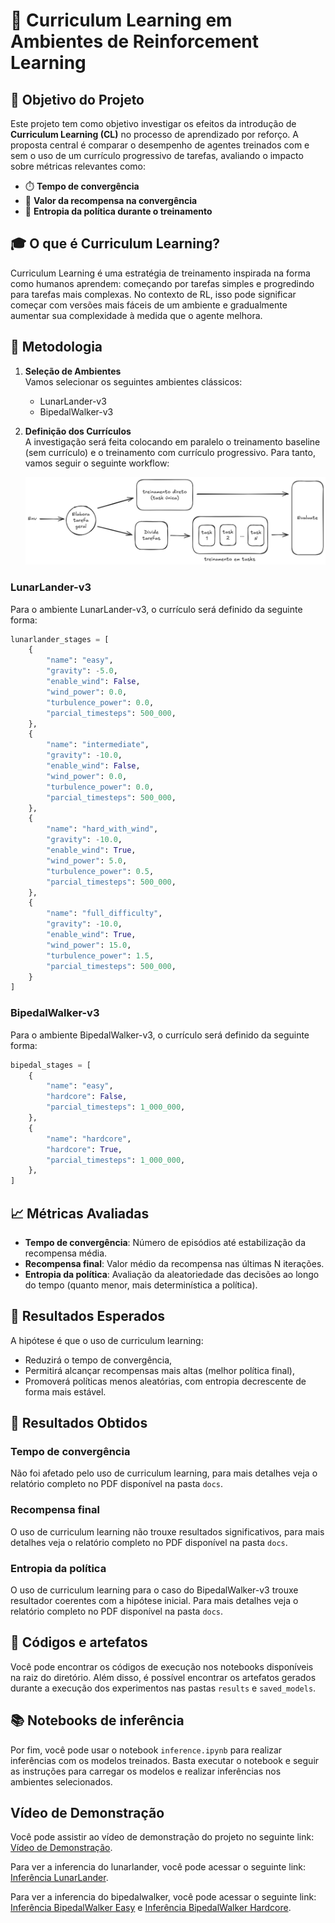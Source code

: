 # 🧠 Curriculum Learning em Ambientes de Reinforcement Learning

## 📌 Objetivo do Projeto

Este projeto tem como objetivo investigar os efeitos da introdução de **Curriculum Learning (CL)** no processo de aprendizado por reforço. A proposta central é comparar o desempenho de agentes treinados com e sem o uso de um currículo progressivo de tarefas, avaliando o impacto sobre métricas relevantes como:

- ⏱️ **Tempo de convergência**
- 🎯 **Valor da recompensa na convergência**
- 🎲 **Entropia da política durante o treinamento**

## 🎓 O que é Curriculum Learning?

Curriculum Learning é uma estratégia de treinamento inspirada na forma como humanos aprendem: começando por tarefas simples e progredindo para tarefas mais complexas. No contexto de RL, isso pode significar começar com versões mais fáceis de um ambiente e gradualmente aumentar sua complexidade à medida que o agente melhora.

## 🔬 Metodologia

1. **Seleção de Ambientes**  
   Vamos selecionar os seguintes ambientes clássicos:
    - LunarLander-v3
    - BipedalWalker-v3

2. **Definição dos Currículos**  
   A investigação será feita colocando em paralelo o treinamento baseline (sem currículo) e o treinamento com currículo progressivo. Para tanto, vamos seguir o seguinte workflow:

   ![Workflow de Treinamento](imgs/workflow.png)

### LunarLander-v3

Para o ambiente LunarLander-v3, o currículo será definido da seguinte forma:
```python
lunarlander_stages = [
    {
        "name": "easy",
        "gravity": -5.0,
        "enable_wind": False,
        "wind_power": 0.0,
        "turbulence_power": 0.0,
        "parcial_timesteps": 500_000,
    },
    {
        "name": "intermediate",
        "gravity": -10.0,
        "enable_wind": False,
        "wind_power": 0.0,
        "turbulence_power": 0.0,
        "parcial_timesteps": 500_000,
    },
    {
        "name": "hard_with_wind",
        "gravity": -10.0,
        "enable_wind": True,
        "wind_power": 5.0,
        "turbulence_power": 0.5,
        "parcial_timesteps": 500_000,
    },
    {
        "name": "full_difficulty",
        "gravity": -10.0,
        "enable_wind": True,
        "wind_power": 15.0,
        "turbulence_power": 1.5,
        "parcial_timesteps": 500_000,
    }
]
```
### BipedalWalker-v3

Para o ambiente BipedalWalker-v3, o currículo será definido da seguinte forma:
```python
bipedal_stages = [
    {
        "name": "easy",
        "hardcore": False,
        "parcial_timesteps": 1_000_000,
    },
    {
        "name": "hardcore",
        "hardcore": True,
        "parcial_timesteps": 1_000_000,
    },
]
```

## 📈 Métricas Avaliadas

- **Tempo de convergência**: Número de episódios até estabilização da recompensa média.
- **Recompensa final**: Valor médio da recompensa nas últimas N iterações.
- **Entropia da política**: Avaliação da aleatoriedade das decisões ao longo do tempo (quanto menor, mais determinística a política).

## 🧪 Resultados Esperados

A hipótese é que o uso de curriculum learning:
- Reduzirá o tempo de convergência,
- Permitirá alcançar recompensas mais altas (melhor política final),
- Promoverá políticas menos aleatórias, com entropia decrescente de forma mais estável.

## 🧪 Resultados Obtidos

### Tempo de convergência

Não foi afetado pelo uso de curriculum learning, para mais detalhes veja o relatório completo no PDF disponível na pasta `docs`.

### Recompensa final

O uso de curriculum learning não trouxe resultados significativos, para mais detalhes veja o relatório completo no PDF disponível na pasta `docs`.

### Entropia da política

O uso de curriculum learning para o caso do BipedalWalker-v3 trouxe resultador coerentes com a hipótese inicial. Para mais detalhes veja o relatório completo no PDF disponível na pasta `docs`.

## 📄 Códigos e artefatos

Você pode encontrar os códigos de execução nos notebooks disponíveis na raiz do diretório. Além disso, é possível encontrar os artefatos gerados durante a execução dos experimentos nas pastas `results` e `saved_models`. 

## 📚 Notebooks de inferência

Por fim, você pode usar o notebook `inference.ipynb` para realizar inferências com os modelos treinados. Basta executar o notebook e seguir as instruções para carregar os modelos e realizar inferências nos ambientes selecionados.

## Vídeo de Demonstração

Você pode assistir ao vídeo de demonstração do projeto no seguinte link: [Vídeo de Demonstração](https://youtu.be/73VARwhd1N0).

Para ver a inferencia do lunarlander, você pode acessar o seguinte link: [Inferência LunarLander](https://youtu.be/RLzY9Yda1hg).

Para ver a inferencia do bipedalwalker, você pode acessar o seguinte link: [Inferência BipedalWalker Easy](https://youtu.be/-Rf_NF6V0PI) e [Inferência BipedalWalker Hardcore](https://youtu.be/ho9usAyZeBU).